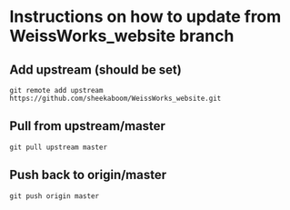 # Instructions on how to update from WeissWorks_website branch

## Add upstream (should be set)

`git remote add upstream https://github.com/sheekaboom/WeissWorks_website.git`

## Pull from upstream/master

`git pull upstream master`

## Push back to origin/master

`git push origin master`